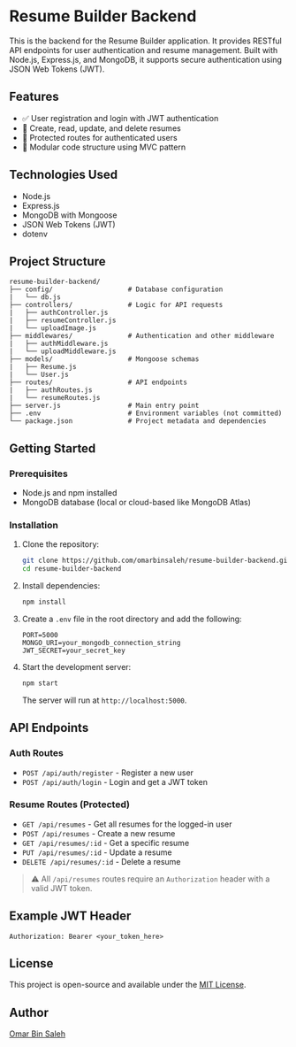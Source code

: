# Resume Builder Backend

This is the backend for the Resume Builder application. It provides RESTful API endpoints for user authentication and resume management. Built with Node.js, Express.js, and MongoDB, it supports secure authentication using JSON Web Tokens (JWT).

## Features

- ✅ User registration and login with JWT authentication
- 🧾 Create, read, update, and delete resumes
- 🔐 Protected routes for authenticated users
- 🧩 Modular code structure using MVC pattern

## Technologies Used

- Node.js
- Express.js
- MongoDB with Mongoose
- JSON Web Tokens (JWT)
- dotenv

## Project Structure

```
resume-builder-backend/
├── config/                   # Database configuration
|   └── db.js
├── controllers/              # Logic for API requests
|   ├── authController.js
|   ├── resumeController.js
|   └── uploadImage.js
├── middlewares/              # Authentication and other middleware
|   ├── authMiddleware.js
|   └── uploadMiddleware.js
├── models/                   # Mongoose schemas
|   ├── Resume.js
|   └── User.js
├── routes/                   # API endpoints
|   ├── authRoutes.js
|   └── resumeRoutes.js
├── server.js                 # Main entry point
├── .env                      # Environment variables (not committed)
└── package.json              # Project metadata and dependencies
```

## Getting Started

### Prerequisites

- Node.js and npm installed
- MongoDB database (local or cloud-based like MongoDB Atlas)

### Installation

1. Clone the repository:

   ```bash
   git clone https://github.com/omarbinsaleh/resume-builder-backend.git
   cd resume-builder-backend
   ```

2. Install dependencies:

   ```bash
   npm install
   ```

3. Create a `.env` file in the root directory and add the following:

   ```env
   PORT=5000
   MONGO_URI=your_mongodb_connection_string
   JWT_SECRET=your_secret_key
   ```

4. Start the development server:

   ```bash
   npm start
   ```

   The server will run at `http://localhost:5000`.

## API Endpoints

### Auth Routes

- `POST /api/auth/register` - Register a new user
- `POST /api/auth/login` - Login and get a JWT token

### Resume Routes (Protected)

- `GET /api/resumes` - Get all resumes for the logged-in user
- `POST /api/resumes` - Create a new resume
- `GET /api/resumes/:id` - Get a specific resume
- `PUT /api/resumes/:id` - Update a resume
- `DELETE /api/resumes/:id` - Delete a resume

> ⚠️ All `/api/resumes` routes require an `Authorization` header with a valid JWT token.

## Example JWT Header

```
Authorization: Bearer <your_token_here>
```

## License

This project is open-source and available under the [MIT License](LICENSE).

## Author

[Omar Bin Saleh](https://github.com/omarbinsaleh)
